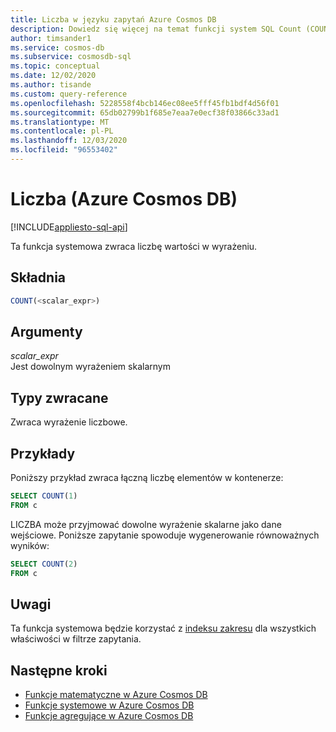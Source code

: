 ```yaml
---
title: Liczba w języku zapytań Azure Cosmos DB
description: Dowiedz się więcej na temat funkcji system SQL Count (COUNT) w Azure Cosmos DB.
author: timsander1
ms.service: cosmos-db
ms.subservice: cosmosdb-sql
ms.topic: conceptual
ms.date: 12/02/2020
ms.author: tisande
ms.custom: query-reference
ms.openlocfilehash: 5228558f4bcb146ec08ee5fff45fb1bdf4d56f01
ms.sourcegitcommit: 65db02799b1f685e7eaa7e0ecf38f03866c33ad1
ms.translationtype: MT
ms.contentlocale: pl-PL
ms.lasthandoff: 12/03/2020
ms.locfileid: "96553402"
---
```

# <a name="count-azure-cosmos-db"></a>Liczba (Azure Cosmos DB)
[!INCLUDE[appliesto-sql-api](includes/appliesto-sql-api.md)]

Ta funkcja systemowa zwraca liczbę wartości w wyrażeniu.
  
## <a name="syntax"></a>Składnia
  
```sql
COUNT(<scalar_expr>)  
```  
  
## <a name="arguments"></a>Argumenty
  
*scalar_expr*  
   Jest dowolnym wyrażeniem skalarnym
  
## <a name="return-types"></a>Typy zwracane
  
Zwraca wyrażenie liczbowe.  
  
## <a name="examples"></a>Przykłady
  
Poniższy przykład zwraca łączną liczbę elementów w kontenerze:
  
```sql
SELECT COUNT(1)
FROM c
``` 
LICZBA może przyjmować dowolne wyrażenie skalarne jako dane wejściowe. Poniższe zapytanie spowoduje wygenerowanie równoważnych wyników:

```sql
SELECT COUNT(2)
FROM c
```

## <a name="remarks"></a>Uwagi

Ta funkcja systemowa będzie korzystać z [indeksu zakresu](index-policy.md#includeexclude-strategy) dla wszystkich właściwości w filtrze zapytania.

## <a name="next-steps"></a>Następne kroki

- [Funkcje matematyczne w Azure Cosmos DB](sql-query-mathematical-functions.md)
- [Funkcje systemowe w Azure Cosmos DB](sql-query-system-functions.md)
- [Funkcje agregujące w Azure Cosmos DB](sql-query-aggregate-functions.md)